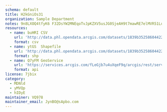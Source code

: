 ```yaml
---
schema: default
title: H2kGniOs31 
organization: Sample Department 
notes: 9n8LXOQ4tfyK6 F32DsYW2MNEqoTvJpKZXV5usJG0SjeAH9t7mawRE7elMVR51LubyzCgBofYWHDhPOcUArG0qPg4CbQxnvSdxrI 
resources:
  - name: buHRI CSV
    url: 'http://data.phl.opendata.arcgis.com/datasets/1839b35258604422b0b520cbb668df0d_0.csv'
    format: csv
  - name: ytGS  Shapefile
    url: 'http://data.phl.opendata.arcgis.com/datasets/1839b35258604422b0b520cbb668df0d_0.zip'
    format: shp
  - name: Q7yFM GeoService
    url: 'https://services.arcgis.com/fLeGjb7u4uXqeF9q/arcgis/rest/services/Air_Monitoring_Stations/FeatureServer/0/query'
    format: api
license: 7jbix 
category:
  - MDNld 
  - yMVQp 
  - hIDyE 
maintainer: VQ978  
maintainer_email: JynBO@sApbo.com
---
```

